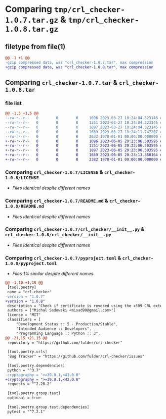 # Comparing `tmp/crl_checker-1.0.7.tar.gz` & `tmp/crl_checker-1.0.8.tar.gz`

## filetype from file(1)

```diff
@@ -1 +1 @@
-gzip compressed data, was "crl_checker-1.0.7.tar", max compression
+gzip compressed data, was "crl_checker-1.0.8.tar", max compression
```

## Comparing `crl_checker-1.0.7.tar` & `crl_checker-1.0.8.tar`

### file list

```diff
@@ -1,5 +1,5 @@
--rw-r--r--   0        0        0     1096 2023-03-27 18:24:04.323146 crl_checker-1.0.7/LICENSE
--rw-r--r--   0        0        0     1251 2023-03-27 18:24:04.323146 crl_checker-1.0.7/README.md
--rw-r--r--   0        0        0     1897 2023-03-27 18:24:04.323146 crl_checker-1.0.7/crl_checker/__init__.py
--rw-r--r--   0        0        0     1669 2023-03-27 18:24:11.747207 crl_checker-1.0.7/pyproject.toml
--rw-r--r--   0        0        0     2632 1970-01-01 00:00:00.000000 crl_checker-1.0.7/PKG-INFO
+-rw-r--r--   0        0        0     1096 2023-06-05 20:23:06.503595 crl_checker-1.0.8/LICENSE
+-rw-r--r--   0        0        0     1251 2023-06-05 20:23:06.503595 crl_checker-1.0.8/README.md
+-rw-r--r--   0        0        0     1897 2023-06-05 20:23:06.503595 crl_checker-1.0.8/crl_checker/__init__.py
+-rw-r--r--   0        0        0     1669 2023-06-05 20:23:13.850164 crl_checker-1.0.8/pyproject.toml
+-rw-r--r--   0        0        0     2382 1970-01-01 00:00:00.000000 crl_checker-1.0.8/PKG-INFO
```

### Comparing `crl_checker-1.0.7/LICENSE` & `crl_checker-1.0.8/LICENSE`

 * *Files identical despite different names*

### Comparing `crl_checker-1.0.7/README.md` & `crl_checker-1.0.8/README.md`

 * *Files identical despite different names*

### Comparing `crl_checker-1.0.7/crl_checker/__init__.py` & `crl_checker-1.0.8/crl_checker/__init__.py`

 * *Files identical despite different names*

### Comparing `crl_checker-1.0.7/pyproject.toml` & `crl_checker-1.0.8/pyproject.toml`

 * *Files 1% similar despite different names*

```diff
@@ -1,10 +1,10 @@
 [tool.poetry]
 name = "crl-checker"
-version = "1.0.7"
+version = "1.0.8"
 description = "Check if certificate is revoked using the x509 CRL extension"
 authors = ["Michal Sadowski <misad90@gmail.com>"]
 license = "MIT"
 classifiers = [
     "Development Status :: 5 - Production/Stable",
     "Intended Audience :: Developers",
     "Programming Language :: Python :: 3",
@@ -21,15 +21,15 @@
 repository = "https://github.com/fulder/crl-checker"
 
 [tool.poetry.urls]
 "Bug Tracker" = "https://github.com/fulder/crl-checker/issues"
 
 [tool.poetry.dependencies]
 python = "^3.7"
-cryptography = ">=39.0.1,<41.0.0"
+cryptography = ">=39.0.1,<42.0.0"
 requests = "^2.28.2"
 
 [tool.poetry.group.test]
 optional = true
 
 [tool.poetry.group.test.dependencies]
 pytest = "^7.2.1"
```

